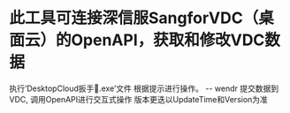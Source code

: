 #  此工具可连接深信服SangforVDC（桌面云）的OpenAPI，获取和修改VDC数据

执行‘DesktopCloud扳手🔧.exe’文件
根据提示进行操作。  -- wendr
提交数据到VDC, 调用OpenAPI进行交互式操作
版本更迭以UpdateTime和Version为准
